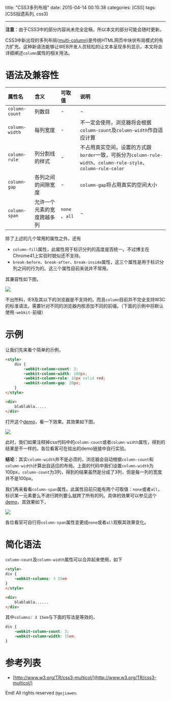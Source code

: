 title: "CSS3多列布局"
date: 2015-04-14 00:15:38
categories: [CSS]
tags: [CSS拾遗系列, css3]

---

**注意**：由于CSS3中的部分内容尚未完全定稿，所以本文的部分可能会随时更新。

CSS3中新出现的多列布局([multi-column](http://www.w3.org/TR/css3-multicol/))是传统HTML网页中块状布局模式的有力扩充。这种新语法能够让WEB开发人员轻松的让文本呈现多列显示。本文将会详细阐述`column`属性的相关用法。

# 语法及兼容性

| 属性名 | 含义 | 可取值 | 说明 |
| :---  | :--- | :---  | :--- |
| `column-count` | 列数目 | - | - |
| `column-width` | 每列宽度 | - | 不一定会使用，浏览器将会根据`column-count`及`column-width`作自适应计算 |
| `column-rule` | 列分割线的样式 | - | 不占用真实空间，设置的方式跟`border`一致，可拆分为`column-rule-width`、`column-rule-style`、`column-rule-color` |
| `column-gap` | 各列之间的间隙宽度 | - | `column-gap`将占用真实的空间大小 |
| `column-span` | 允许一个元素的宽度跨越多列 | `none` 、`all` | - |


除了上述的几个常用的属性之外，还有

- `column-fill`属性，此属性用于标识分列的高度是否统一。不过博主在Chrome41上实验时貌似还不支持。
- `break-before`、`break-after`、`break-inside`属性，这三个属性是用于标识分列之间的行为的。这三个属性目前来说并不常用。

其兼容性如下图，

![](0.png)

不出所料，IE9及其以下的浏览器是不支持的。而且`column`目前并不完全支持W3C的标准语法，需要针对不同的浏览器内核添加不同的前缀。（下面的示例中将默认使用`-webkit-`前缀）

# 示例

让我们先来看个简单的示例，

```html
<style>
    div {
        -webkit-column-count: 3;
        -webkit-column-width: 100px;
        -webkit-column-rule: 10px solid red;
        -webkit-column-gap: 20px;
    }
</style>

<div>
    blablabla.....
</div>
```

打开这个[demo](http://runjs.cn/detail/8ghuaw7o)，看一下效果。其效果如下图，

![](1.png)

此时，我们如果注释掉css代码中的`column-count`或者`column-width`属性，得到的结果是不一样的。各位看客可在给出的demo链接中自行实验。

**结论**：其实`column-width`并不是必须的，浏览器会自动根据`column-count`和`column-width`计算出自适应的布局。上面的代码中我们设置`column-width`为100px，`column-count`为3列，得到的结果虽然是分成了3列，但是每一列的宽度并不是100px。

我们再来看看`column-span`属性。此属性目前只能有两个可取值：`none`或者`all`，标识某一元素要么不进行跨列要么就跨了所有的列。具体的效果可以参见这个[demo](http://runjs.cn/detail/ggiy1z6r)，其效果如下，

![](2.png)

各位看官可自行将`column-span`属性变更成`none`或者`all`观察其效果变化。


# 简化语法

`column-count`及`column-width`属性可以合并起来使用，如下

```html
<style>
div {
    -webkit-columns: 3 15em
}
</style>

<div>
    blablabla......
</div>
```

其中`columns: 3 15em`与下面的写法是等效的，

```css
div {
    -webkit-column-count: 3;
    -webkit-column-width: 15em;
}
```

# 参考列表

- [http://www.w3.org/TR/css3-multicol/](http://www.w3.org/TR/css3-multicol/)


End! All rights reserved `@gejiawen`.
